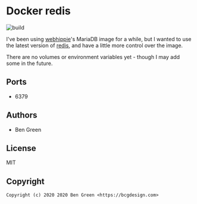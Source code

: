 # Docker redis

![build](https://github.com/bencgreen/docker-redis/workflows/build/badge.svg)

I've been using [webhippie](https://github.com/dockhippie/redis)'s MariaDB image for a while, but I wanted to use the latest version of [redis](https://redis.io/), and have a little more control over the image.

There are no volumes or environment variables yet - though I may add some in the future.

## Ports

* 6379

## Authors

* Ben Green

## License

MIT

## Copyright

```
Copyright (c) 2020 2020 Ben Green <https://bcgdesign.com>
```
